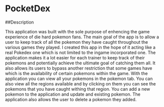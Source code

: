 # PocketDex

##Description

This application was built with the sole purpose of enhencing the game experience of die hard pokemon fans.
The main goal of the app is to allow a user to keep track of all the pokemon they have caught throughout the various games they played.
I created this app in the hope of it acting like a real Pokedex one which is not limited to the ingame incorporated one.
The application makes it a lot easier for each trainer to keep track of their pokemons and potentially achieve the ultimate goal of catching them all.
It also allows its users to bypass another restriction that some games have which is the availability of certain pokemons within the game.
With the application you can view all your pokemons in the pokemon tab.
You can also view all the regions available and by clicking on them you can see the pokemons that you have caught withing that region.
You can add a new pokemon to the application and update and existing pokemon.
The application also allows the user to delete a pokemon they added.

